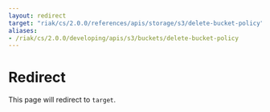 ```yaml
---
layout: redirect
target: "riak/cs/2.0.0/references/apis/storage/s3/delete-bucket-policy"
aliases:
- /riak/cs/2.0.0/developing/apis/s3/buckets/delete-bucket-policy
---
```


# Redirect

This page will redirect to `target`.
